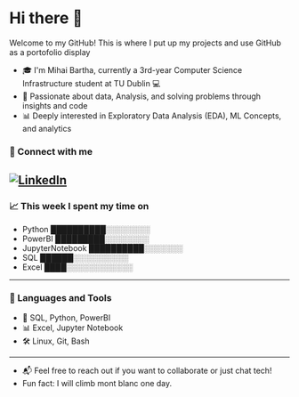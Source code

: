 # Hi there 👋

Welcome to my GitHub! This is where I put up my projects and use GitHub as a portofolio display

- 🎓 I'm Mihai Bartha, currently a 3rd-year Computer Science Infrastructure student at TU Dublin 💻  
- 📘 Passionate about data, Analysis, and solving problems through insights and code 
- 📊 Deeply interested in Exploratory Data Analysis (EDA), ML Concepts, and analytics  

### 🔗 Connect with me  
[![LinkedIn](https://img.shields.io/badge/-LinkedIn-blue?style=flat-square&logo=linkedin&logoColor=white)](https://www.linkedin.com/in/www.linkedin.com/in/mihai-bartha-492018340)
---

### 📈 This week I spent my time on  

- Python ██████████░░░░░░░░
- PowerBI █████████░░░░░░░░ 
- JupyterNotebook ██████████░░░░░░░ 
- SQL ██████░░░░░░░░░░ 
- Excel ████░░░░░░░░░░░░ 


---

### 🔧 Languages and Tools  
- 💾 SQL, Python, PowerBI  
- 📊 Excel, Jupyter Notebook  
- 🛠️ Linux, Git, Bash

---

- 📬 Feel free to reach out if you want to collaborate or just chat tech!  
- Fun fact: I will climb mont blanc one day.



